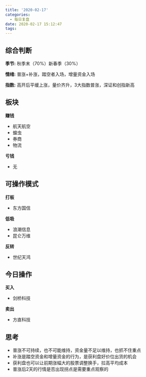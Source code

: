 ```yaml
---
title: '2020-02-17'
categories:
  - 每日复盘
date: 2020-02-17 15:12:47
tags:
---
```

## 综合判断
**季节:** 秋季末（70%）新春季（30%）

**情绪:** 普涨+补涨，踏空者入场，增量资金入场

**指数:** 高开后平缓上涨，量价齐升，3大指数普涨，深证和创指新高

## 板块
**赚钱**

- 航天航空
- 蝗虫
- 券商
- 物流

**亏钱**

- 无

## 可操作模式
**打板**

- 东方国信

**低吸**

- 浪潮信息
- 昆仑万维

**反转**

- 世纪天鸿

## 今日操作
**买入**

- 剑桥科技

**卖出**

- 方直科技

## 思考
- 普涨不可持续，也不可能维持，资金量不足以维持，也抓不住重点
- 补涨是踏空资金和增量资金的行为，是获利盘好价位出货的机会
- 获利盘也可以让前期涨幅大的股票调整换手，拉高平均成本
- 普涨后2天的行情是否出现拐点是需要重点观察的
